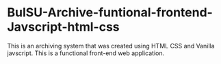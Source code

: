 # BulSU-Archive-funtional-frontend-Javscript-html-css
This is an archiving system that was created using HTML CSS and Vanilla javscript.
This is a functional front-end web application. 

